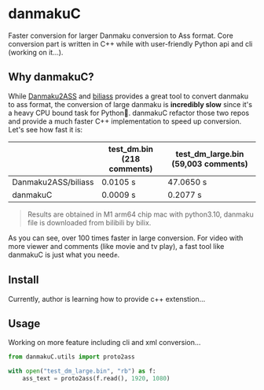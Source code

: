 # danmakuC

Faster conversion for larger Danmaku conversion to Ass format. Core conversion part is written in C++ while with
user-friendly Python api and cli (working on it...).

## Why danmakuC?

While [Danmaku2ASS](https://github.com/m13253/danmaku2ass) and [biliass](https://github.com/yutto-dev/biliass) provides
a great tool to convert danmaku to ass format, the conversion of large danmaku is **incredibly slow** since it's a heavy
CPU bound task for Python🥲. danmakuC refactor those two repos and provide a much faster C++ implementation to speed up
conversion. Let's see how fast it is:

|                     | test_dm.bin (218 comments) | test_dm_large.bin (59,003 comments) |
|---------------------|----------------------------|-------------------------------------|
| Danmaku2ASS/biliass | 0.0105 s                   | 47.0650 s                           |
| danmakuC            | 0.0009 s                   | 0.2077 s                            |

> Results are obtained in M1 arm64 chip mac with python3.10, danmaku file is downloaded from bilibili by bilix.

As you can see, over 100 times faster in large conversion. For video with more viewer and comments
(like movie and tv play), a fast tool like danmakuC is just what you need✊.

## Install
Currently, author is learning how to provide c++ extenstion...

## Usage

Working on more feature including cli and xml conversion...

```python
from danmakuC.utils import proto2ass

with open("test_dm_large.bin", "rb") as f:
    ass_text = proto2ass(f.read(), 1920, 1080)

```

